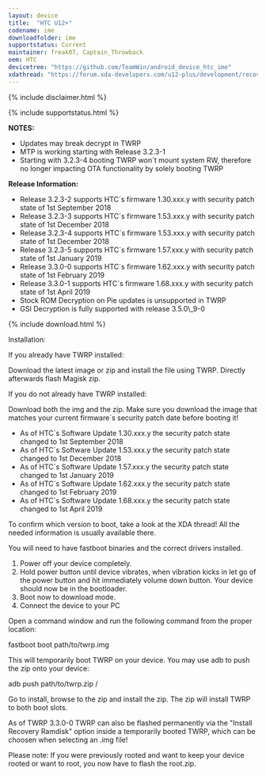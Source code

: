```yaml
---
layout: device
title:  "HTC U12+"
codename: ime
downloadfolder: ime
supportstatus: Current
maintainer: freak07, Captain_Throwback
oem: HTC
devicetree: "https://github.com/TeamWin/android_device_htc_ime"
xdathread: "https://forum.xda-developers.com/u12-plus/development/recovery-unofficial-twrp-3-2-2-0-htc-t3819343"
---
```


{% include disclaimer.html %}

{% include supportstatus.html %}

<b>NOTES:</b>
<ul>
  <li>Updates may break decrypt in TWRP</li>
  <li>MTP is working starting with Release 3.2.3-1</li>
  <li>Starting with 3.2.3-4 booting TWRP won´t mount system RW, therefore no longer impacting OTA functionality by solely booting TWRP</li>
</ul>
<b>Release Information:</b>
<ul>
  <li>Release 3.2.3-2 supports HTC´s firmware 1.30.xxx.y with security patch state of 1st September 2018</li>
  <li>Release 3.2.3-3 supports HTC´s firmware 1.53.xxx.y with security patch state of 1st December 2018</li>
  <li>Release 3.2.3-4 supports HTC´s firmware 1.53.xxx.y with security patch state of 1st December 2018</li>
  <li>Release 3.2.3-5 supports HTC´s firmware 1.57.xxx.y with security patch state of 1st January 2019</li>
  <li>Release 3.3.0-0 supports HTC´s firmware 1.62.xxx.y with security patch state of 1st February 2019</li>
  <li>Release 3.3.0-1 supports HTC´s firmware 1.68.xxx.y with security patch state of 1st April 2019</li>
  <li>Stock ROM Decryption on Pie updates is unsupported in TWRP</li>
  <li>GSI Decryption is fully supported with release 3.5.0\_9-0</li>
</ul>

{% include download.html %}

<div class='page-heading'>Installation:</div>
<p class="text">If you already have TWRP installed:
<p class="text">Download the latest image or zip and install the file using TWRP. Directly afterwards flash Magisk zip.</p>

<p class="text">If you do not already have TWRP installed:</p>
<p class="text">Download both the img and the zip. Make sure you download the image that matches your current firmware´s security patch date before booting it!</p>
<ul>
  <li>As of HTC´s Software Update 1.30.xxx.y the security patch state changed to 1st September 2018</li>
  <li>As of HTC´s Software Update 1.53.xxx.y the security patch state changed to 1st December 2018</li>
  <li>As of HTC´s Software Update 1.57.xxx.y the security patch state changed to 1st January 2019</li>
  <li>As of HTC´s Software Update 1.62.xxx.y the security patch state changed to 1st February 2019</li>
  <li>As of HTC´s Software Update 1.68.xxx.y the security patch state changed to 1st April 2019</li>
</ul>
<p class="text">To confirm which version to boot, take a look at the XDA thread! All the needed information is usually available there.</p>
<p class="text">You will need to have fastboot binaries and the correct drivers installed.</p>
<ol>
  <li>Power off your device completely.
  <li>Hold power button until device vibrates, when vibration kicks in let go of the power button and hit immediately volume down button. Your device should now be in the bootloader.
  <li>Boot now to download mode.
  <li>Connect the device to your PC</li>
</ol>
<p class="text">Open a command window and run the following command from the proper location:</p>
<p class="code">fastboot boot path/to/twrp.img</p>
<p class="text">This will temporarily boot TWRP on your device. You may use adb to push the zip onto your device:</p>
<p class="code">adb push path/to/twrp.zip /</p>
<p class="text">Go to install, browse to the zip and install the zip. The zip will install TWRP to both boot slots.</p>
<p class="text">As of TWRP 3.3.0-0 TWRP can also be flashed permanently via the "Install Recovery Ramdisk" option inside a temporarily booted TWRP, which can be choosen when selecting an .img file!</p>
<p class="text">Please note: If you were previously rooted and want to keep your device rooted or want to root, you now have to flash the root.zip.</p>
